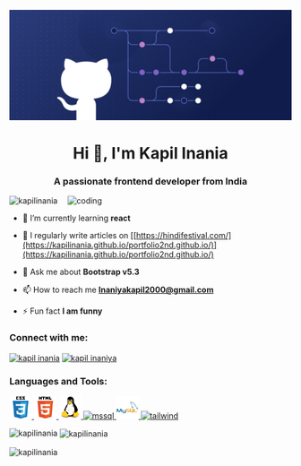 
![logo](https://github.com/kapilinania/kapilinania/blob/main/gotchas-git-github-banner-1.png)
<meta name="google-site-verification" content="apZyfCfE8kNm2ifPWFogQA_BXun_hpJ1aMauvlnoeI4" />
<h1 align="center">Hi 👋, I'm Kapil Inania</h1>
<h3 align="center">A passionate frontend developer from India</h3>
<img align="right" alt="coding" width="400" src="https://miro.medium.com/max/1360/0*7Q3yvSIv_t0ioJ-Z.gif">

<p align="left"> <img src="https://komarev.com/ghpvc/?username=kapilinania&label=Profile%20views&color=0e75b6&style=flat" alt="kapilinania" /> </p>

- 🌱 I’m currently learning **react**

- 📝 I regularly write articles on [[https://hindifestival.com/](https://kapilinania.github.io/portfolio2nd.github.io/)](https://kapilinania.github.io/portfolio2nd.github.io/)

- 💬 Ask me about **Bootstrap v5.3**

- 📫 How to reach me **Inaniyakapil2000@gmail.com**

- ⚡ Fun fact **I am funny**

<h3 align="left">Connect with me:</h3>
<p align="left">
<a href="https://linkedin.com/in/kapil inania" target="blank"><img align="center" src="https://raw.githubusercontent.com/rahuldkjain/github-profile-readme-generator/master/src/images/icons/Social/linked-in-alt.svg" alt="kapil inania" height="30" width="40" /></a>
<a href="https://www.youtube.com/c/kapil inaniya" target="blank"><img align="center" src="https://raw.githubusercontent.com/rahuldkjain/github-profile-readme-generator/master/src/images/icons/Social/youtube.svg" alt="kapil inaniya" height="30" width="40" /></a>
</p>

<h3 align="left">Languages and Tools:</h3>
<p align="left"> <a href="https://www.w3schools.com/css/" target="_blank" rel="noreferrer"> <img src="https://raw.githubusercontent.com/devicons/devicon/master/icons/css3/css3-original-wordmark.svg" alt="css3" width="40" height="40"/> </a> <a href="https://www.w3.org/html/" target="_blank" rel="noreferrer"> <img src="https://raw.githubusercontent.com/devicons/devicon/master/icons/html5/html5-original-wordmark.svg" alt="html5" width="40" height="40"/> </a> <a href="https://www.linux.org/" target="_blank" rel="noreferrer"> <img src="https://raw.githubusercontent.com/devicons/devicon/master/icons/linux/linux-original.svg" alt="linux" width="40" height="40"/> </a> <a href="https://www.microsoft.com/en-us/sql-server" target="_blank" rel="noreferrer"> <img src="https://www.svgrepo.com/show/303229/microsoft-sql-server-logo.svg" alt="mssql" width="40" height="40"/> </a> <a href="https://www.mysql.com/" target="_blank" rel="noreferrer"> <img src="https://raw.githubusercontent.com/devicons/devicon/master/icons/mysql/mysql-original-wordmark.svg" alt="mysql" width="40" height="40"/> </a> <a href="https://tailwindcss.com/" target="_blank" rel="noreferrer"> <img src="https://www.vectorlogo.zone/logos/tailwindcss/tailwindcss-icon.svg" alt="tailwind" width="40" height="40"/> </a> </p>

<p><img align="left" src="https://github-readme-stats.vercel.app/api/top-langs?username=kapilinania&show_icons=true&locale=en&layout=compact" alt="kapilinania" /></p>

<p>&nbsp;<img align="center" src="https://github-readme-stats.vercel.app/api?username=kapilinania&show_icons=true&locale=en" alt="kapilinania" /></p>

<p><img align="center" src="https://github-readme-streak-stats.herokuapp.com/?user=kapilinania&" alt="kapilinania" /></p>
